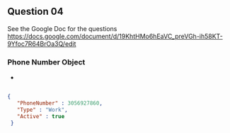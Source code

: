 ## Question 04

See the Google Doc for the questions
https://docs.google.com/document/d/19KhtHMo6hEaVC_preVGh-ih58KT-9Yfoc7R64BrOa3Q/edit

### Phone Number Object 
- 

``` json 

{  
   "PhoneNumber" : 3056927860,  
   "Type" : "Work",  
   "Active" : true 
 } 